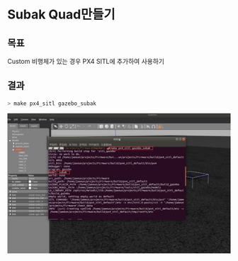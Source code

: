 # Subak Quad만들기

## 목표
Custom 비행체가 있는 경우 PX4 SITL에 추가하여 사용하기


## 결과 
```bash
> make px4_sitl gazebo_subak
```
![](./subak_quad.png)
